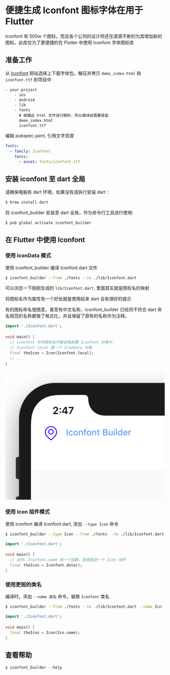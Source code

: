 # 便捷生成 Iconfont 图标字体在用于 Flutter

Iconfont 有 500w 个图标，而且各个公司的设计师还在源源不断的为其增加新的图标，此库仅为了更便捷的在 Flutter 中使用 Iconfont 字体图标库

## 准备工作

从 [Iconfont](https://www.iconfont.cn/) 网站选择上下载字体包，解压并拷贝 `demo_index.html` 和 `iconfont.ttf` 到项目中

```
- your-project
    - ios
    - android
    - lib
    - fonts
      # 根据此 html 文件进行解析，所以编译前需要保留
      demo_index.html
      iconfont.ttf
```

编辑 pubspec.yaml, 引用文字资源

```yaml
fonts:
  - family: Iconfont
    fonts:
      - asset: fonts/iconfont.ttf
```

## 安装 iconfont 至 dart 全局

请确保电脑有 dart 环境，如果没有请执行安装 dart：

```sh
$ brew install dart
```

将 iconfont_builder 安装至 dart 全局，作为命令行工具进行使用:

```sh
$ pub global activate iconfont_builder
```

## 在 Flutter 中使用 Iconfont

### 使用 IconData 模式

使用 iconfont_builder 编译 Iconfont.dart 文件

```sh
$ iconfont_builder --from ./fonts --to ./lib/Iconfont.dart
```

可以浏览一下刚刚生成的 `lib/Iconfont.dart`, 里面其实就是图标名的映射

将图标名作为属性有一个好处就是使用起来 dart 会有很好的提示

有的图标命名很随意，甚至有中文名称，iconfont_builder 已经将不符合 dart 命名规范的名称都做了格式化，并且保留了原有的名称作为注释。

```dart
import './Iconfont.dart';

void main() {
  // iconfont 中的图标名字都会映射置 Iconfont 对象中
  // Iconfont.local 是一个 IconData 对象
  final theIcon = Icon(Iconfont.local);
  // ...
}
```

![](view.png)

### 使用 Icon 组件模式

使用 iconfont 编译 Iconfont.dart, 添加 `--type Icon` 命令

```sh
$ iconfont_builder --type Icon --from ./fonts --to ./lib/Iconfont.dart
```

```dart
import './Iconfont.dart';

void main() {
  // 此时，Iconfont.name 是一个函数，直接返回一个 Icon 组件
  final theIcon = Iconfont.data();
}
```

### 使用更短的类名

编译时，添加 `--name 类名` 命令，替换 `Iconfont` 类名

```sh
$ iconfont_builder --from ./fonts --to ./lib/Iconfont.dart --name Icn
```

```dart
import './Iconfont.dart';

void main() {
  final theIcon = Icon(Icn.name);
}
```

## 查看帮助

```dart
$ iconfont_builder --help
```
